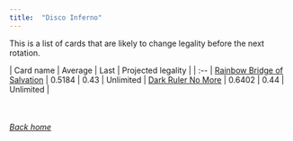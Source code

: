 ```yaml
---
title:  "Disco Inferno"
---
```


This is a list of cards that are likely to change legality before the next rotation.

| Card name | Average | Last | Projected legality |
| :-- |
[Rainbow Bridge of Salvation](https://db.ygoprodeck.com/card/?search=Rainbow%20Bridge%20of%20Salvation) | 0.5184 | 0.43 | Unlimited |
[Dark Ruler No More](https://db.ygoprodeck.com/card/?search=Dark%20Ruler%20No%20More) | 0.6402 | 0.44 | Unlimited |

<br>

###### [Back home](index)